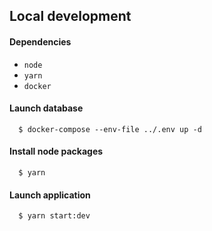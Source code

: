 ## Local development

#### **Dependencies**
* `node`
* `yarn`
* `docker`

#### **Launch database**
```
  $ docker-compose --env-file ../.env up -d
```

#### **Install node packages**
```
  $ yarn
```

#### **Launch application**
```
  $ yarn start:dev
```